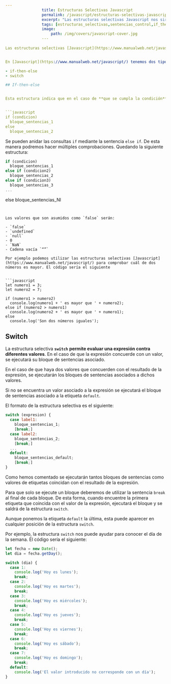 ```yaml
---
				title: Estructuras Selectivas Javascript
				permalink: /javascript/estructuras-selectivas-javascript/
				excerpt: "Las estructuras selectivas Javascript nos sirven para controlar el flujo de un programa y tenemos dos: if-then-else y switch."
				tags: [estructuras_selectivas,sentencias_control,if_then_else,switch]
				image:
  					path: /img/covers/javascript-cover.jpg
				---
			
Las estructuras selectivas [Javascript](https://www.manualweb.net/javascript/) nos sirven para **controlar el flujo de un programa**. Atendiendo a una condición haremos unas cosas u otras.


En [Javascript](https://www.manualweb.net/javascript/) tenemos dos tipos de estructuras selectivas:

- if-then-else
- switch

## If-then-else


Esta estructura indica que en el caso de **que se cumpla la condición** **`if`**, es decir, que tenga un valor `true`, se ejecutará el _bloque_sentencias_1_. En caso de **que no se cumpla la condición** **`if`**, es decir, que tenga un valor `false`, se ejecutará el _bloque_sentecias_2_.


```javascript
if (condicion)
  bloque_sentencias_1
else
  bloque_sentencias_2
```


Se pueden anidar las consultas `if` mediante la sentencia `else if`. De esta manera podremos hacer múltiples comprobaciones. Quedando la siguiente estructura:


```javascript
if (condicion)
  bloque_sentencias_1
else if (condicion2)
  bloque_sentencias_2
else if (condicion3)
  bloque_sentencias_3
...
```

else
  bloque_sentencias_Nl
```


Los valores que son asumidos como `false` serán:

- `false`
- `undefined`
- `null`
- 0
- `NaN`
- Cadena vacía `“”`

Por ejemplo podemos utilizar las estructuras selectivas [Javascript](https://www.manualweb.net/javascript/) para comprobar cuál de dos números es mayor. El código sería el siguiente


```javascript
let numero1 = 3;
let numero2 = 7;

if (numero1 > numero2)
  console.log(numero1 + ' es mayor que ' + numero2);
else if (numero2 > numero1)
  console.log(numero2 + ' es mayor que ' + numero1);
else
  console.log('Son dos números iguales');
```


## Switch


La estructura selectiva **`switch`** **permite evaluar una expresión contra diferentes valores**. En el caso de que la expresión concuerde con un valor, se ejecutará su bloque de sentencias asociado.


En el caso de que haya dos valores que concuerden con el resultado de la expresión, se ejecutarán los bloques de sentencias asociados a dichos valores.


Si no se encuentra un valor asociado a la expresión se ejecutará el bloque de sentencias asociado a la etiqueta `default`.


El formato de la estructura selectiva  es el siguiente:


```javascript
switch (expresion) {
  case label1:
    bloque_sentencias_1;
    [break;]
  case label2:
    bloque_sentencias_2;
    [break;]
  ...
  default:
    bloque_sentencias_default;
    [break;]
}
```


Como hemos comentado se ejecutarán tantos bloques de sentencias como valores de etiquetas coincidan con el resultado de la expresión.


Para que solo se ejecute un bloque deberemos de utilizar la sentencia `break` al final de cada bloque. De esta forma, cuando encuentre la primera etiqueta que coincida con el valor de la expresión, ejecutará el bloque y se saldrá de la estructura `switch`.


Aunque ponemos la etiqueta `default` la última, esta puede aparecer en cualquier posición de la estructura `switch`.


Por ejemplo, la estructura `switch` nos puede ayudar para conocer el día de la semana. El código sería el siguiente:


```javascript
let fecha = new Date();
let dia = fecha.getDay();

switch (dia) {
  case 1:
    console.log('Hoy es lunes');
    break;
  case 2:
    console.log('Hoy es martes');
    break;
  case 3:
    console.log('Hoy es miércoles');
    break;
  case 4:
    console.log('Hoy es jueves');
    break;
  case 5:
    console.log('Hoy es viernes');
    break;
  case 6:
    console.log('Hoy es sábado');
    break;
  case 7:
    console.log('Hoy es domingo');
    break;
  default:
    console.log('El valor introducido no corresponde con un día');
}
```

